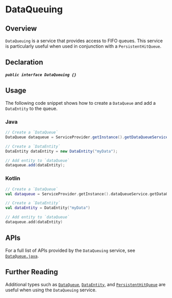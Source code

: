 # DataQueuing

## Overview

`DataQueuing` is a service that provides access to FIFO queues. This service is particularly useful when used in conjunction with a `PersistentHitQueue`.

## Declaration

##### `public interface DataQueuing {}`

## Usage

The following code snippet shows how to create a `DataQueue` and add a `DataEntity` to the queue.

### Java

```java
// Create a `DataQueue`
DataQueue dataqueue = ServiceProvider.getInstance().getDataQueueService().getDataQueue("name");

// Create a `DataEntity`
DataEntity dataEntity = new DataEntity("myData");

// Add entity to `dataQueue`
dataqueue.add(dataEntity);
```

### Kotlin

```kotlin
// Create a `DataQueue`
val dataqueue = ServiceProvider.getInstance().dataQueueService.getDataQueue("name")

// Create a `DataEntity`
val dataEntity = DataEntity("myData")

// Add entity to `dataQueue`
dataqueue.add(dataEntity)
```

## APIs

For a full list of APIs provided by the `DataQueuing` service, see [`DataQueue.java`](https://github.com/adobe/aepsdk-core-android/blob/staging/code/core/src/main/java/com/adobe/marketing/mobile/services/DataQueue.java).

## Further Reading

Additional types such as [`DataQueue`](https://github.com/adobe/aepsdk-core-android/blob/staging/code/core/src/main/java/com/adobe/marketing/mobile/services/DataQueue.java), [`DataEntity`](https://github.com/adobe/aepsdk-core-android/blob/staging/code/core/src/main/java/com/adobe/marketing/mobile/services/DataEntity.java), and [`PersistentHitQueue`](https://github.com/adobe/aepsdk-core-android/blob/staging/code/core/src/main/java/com/adobe/marketing/mobile/services/PersistentHitQueue.java) are useful when using the `DataQueuing` service.
